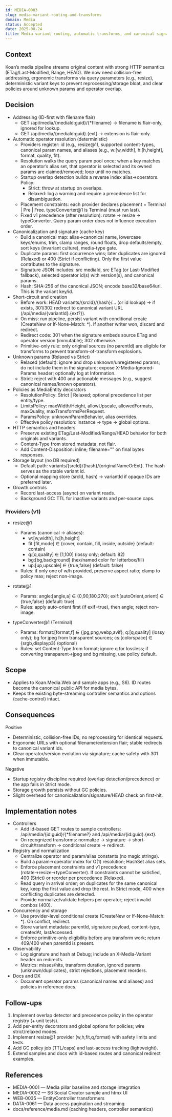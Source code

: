 ```yaml
---
id: MEDIA-0003
slug: media-variant-routing-and-transforms
domain: Media
status: Accepted
date: 2025-08-24
title: Media variant routing, automatic transforms, and canonical signature
---
```


## Context

Koan’s media pipeline streams original content with strong HTTP semantics (ETag/Last-Modified, Range, HEAD). We now need collision-free addressing, ergonomic transforms via query parameters (e.g., resize), deterministic variant keys to prevent reprocessing/storage bloat, and clear policies around unknown params and operator overlap.

## Decision

- Addressing (ID-first with filename flair)
  - GET /api/media/{mediaId:guid}/{*filename} → filename is flair-only, ignored for lookup.
  - GET /api/media/{mediaId:guid}.{ext} → extension is flair-only.
- Automatic operator resolution (deterministic)
  - Providers register: id (e.g., resize@1), supported content-types, canonical param names, and aliases (e.g., w:[w,width], h:[h,height], format, quality, fit).
  - Resolution walks the query param pool once; when a key matches an operator’s alias set, that operator is selected and its owned params are claimed/removed; loop until no matches.
  - Startup overlap detection builds a reverse index alias→operators. Policy:
    - Strict: throw at startup on overlaps.
    - Relaxed: log a warning and require a precedence list for disambiguation.
  - Placement constraints: each provider declares placement = Terminal | Pre | Free. typeConverter@1 is Terminal (must run last).
  - Fixed v1 precedence (after resolution): rotate → resize → typeConverter. Query param order does not influence execution order.
- Canonicalization and signature (cache key)
  - Build a canonical map: alias→canonical name, lowercase keys/enums, trim, clamp ranges, round floats, drop defaults/empty, sort keys (invariant culture), media-type gate.
  - Duplicate params: first occurrence wins; later duplicates are ignored (Relaxed) or 400 (Strict if conflicting). Only the first value contributes to the signature.
  - Signature JSON includes: src mediaId, src ETag (or Last-Modified fallback), selected operator id(s) with version(s), and canonical params.
  - Hash: SHA-256 of the canonical JSON; encode base32/base64url. This is the variant key/id.
- Short-circuit and creation
  - Before work: HEAD variants/{srcId}/{hash}/… (or id lookup) → if exists, 301/302 redirect to canonical variant URL (/api/media/{variantId}.{ext?}).
  - On miss: run pipeline, persist variant with conditional create (CreateNew or If-None-Match: *). If another writer won, discard and redirect.
  - Redirect code: 301 when the signature embeds source ETag and operator version (immutable); 302 otherwise.
  - Primitive-only rule: only original sources (no parentId) are eligible for transforms to prevent transform-of-transform explosions.
- Unknown params (Relaxed vs Strict)
  - Relaxed (default): ignore and drop unknown/unregistered params; do not include them in the signature; expose X-Media-Ignored-Params header; optionally log at Information.
  - Strict: reject with 400 and actionable messages (e.g., suggest canonical names/known operators).
- Policies as MediaEntity decorators
  - ResolutionPolicy: Strict | Relaxed; optional precedence list per entity/type.
  - LimitsPolicy: maxWidth/Height, allowUpscale, allowedFormats, maxQuality, maxTransformsPerRequest.
  - ParamsPolicy: unknownParamBehavior, alias overrides.
  - Effective policy resolution: instance → type → global options.
- HTTP semantics and headers
  - Preserve existing ETag/Last-Modified/Range/HEAD behavior for both originals and variants.
  - Content-Type from stored metadata, not flair.
  - Add Content-Disposition: inline; filename="<flair-name-or-derived>" on final bytes responses.
- Storage layout (no DB required)
  - Default path: variants/{srcId}/{hash}/{originalNameOrExt}. The hash serves as the stable variant id.
  - Optional mapping store (srcId, hash) → variantId if opaque IDs are preferred later.
- Growth controls
  - Record last-access (async) on variant reads.
  - Background GC: TTL for inactive variants and per-source caps.

### Providers (v1)

- resize@1
  - Params (canonical → aliases):
    - w:[w,width], h:[h,height]
    - fit:[fit,mode] ∈ {cover, contain, fill, inside, outside} (default: contain)
    - q:[q,quality] ∈ [1,100] (lossy only; default: 82)
    - bg:[bg,background] (hex/named color for letterbox/fill)
    - up:[up,upscale] ∈ {true,false} (default: false)
  - Rules: if only one of w/h provided, preserve aspect ratio; clamp to policy max; reject non-image.

- rotate@1
  - Params: angle:[angle,a] ∈ {0,90,180,270}; exif:[autoOrient,orient] ∈ {true,false} (default: true)
  - Rules: apply auto-orient first (if exif=true), then angle; reject non-image.

- typeConverter@1 (Terminal)
  - Params: format:[format,f] ∈ {jpg,png,webp,avif}; q:[q,quality] (lossy only); bg for jpeg from transparent sources; cs:[colorspace] ∈ {srgb,displayp3} (optional)
  - Rules: set Content-Type from format; ignore q for lossless; if converting transparent→jpeg and bg missing, use policy default.

## Scope

- Applies to Koan.Media.Web and sample apps (e.g., S6). ID routes become the canonical public API for media bytes.
- Keeps the existing byte-streaming controller semantics and options (cache-control) intact.

## Consequences

Positive
- Deterministic, collision-free IDs; no reprocessing for identical requests.
- Ergonomic URLs with optional filename/extension flair; stable redirects to canonical variant ids.
- Clear operator/version evolution via signature; cache safety with 301 when immutable.

Negative
- Startup registry discipline required (overlap detection/precedence) or the app fails in Strict mode.
- Storage growth persists without GC policies.
- Slight overhead for canonicalization/signature/HEAD check on first-hit.

## Implementation notes

- Controllers
  - Add id-based GET routes to sample controllers: /api/media/{id:guid}/{*filename?} and /api/media/{id:guid}.{ext}.
  - On recognized transforms: normalize → signature → short-circuit/transform → conditional create → redirect.
- Registry and normalization
  - Centralize operator and param/alias constants (no magic strings).
  - Build a param→operator index for O(1) resolution; HashSet alias sets.
  - Enforce placement constraints and v1 precedence (rotate→resize→typeConverter). If constraints cannot be satisfied, 400 (Strict) or reorder per precedence (Relaxed).
  - Read query in arrival order; on duplicates for the same canonical key, keep the first value and drop the rest. In Strict mode, 400 when conflicting duplicates are detected.
  - Provide normalize/validate helpers per operator; reject invalid combos (400).
- Concurrency and storage
  - Use provider-level conditional create (CreateNew or If-None-Match: *). On conflict, redirect.
  - Store variant metadata: parentId, signature payload, content-type, createdAt, lastAccessed.
  - Enforce primitive-only eligibility before any transform work; return 409/400 when parentId is present.
- Observability
  - Log signature and hash at Debug; include an X-Media-Variant header on redirects.
  - Metrics: misses/hits, transform duration, ignored params (unknown/duplicates), strict rejections, placement reorders.
- Docs and DX
  - Document operator params (canonical names and aliases) and policies in reference docs.

## Follow-ups

1) Implement overlap detector and precedence policy in the operator registry (+ unit tests).
2) Add per-entity decorators and global options for policies; wire strict/relaxed modes.
3) Implement resize@1 provider (w,h,fit,q,format) with safety limits and tests.
4) Add GC policy job (TTL/caps) and last-access tracking (lightweight).
5) Extend samples and docs with id-based routes and canonical redirect examples.

## References

- MEDIA-0001 — Media pillar baseline and storage integration
- MEDIA-0002 — S6 Social Creator sample and htmx UI
- WEB-0035 — EntityController transformers
- DATA-0061 — Data access pagination and streaming
- docs/reference/media.md (caching headers, controller semantics)
